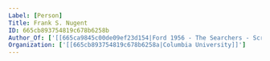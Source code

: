 ```yaml
---
Label: [Person]
Title: Frank S. Nugent
ID: 665cb893754819c678b6258b
Author_Of: ['[[665ca9845c00de09ef23d154|Ford 1956 - The Searchers - Screenplay]]']
Organization: ['[[665cb893754819c678b6258a|Columbia University]]']
---
```


